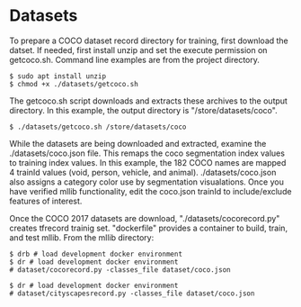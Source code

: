 # Datasets

To prepare a COCO dataset record directory for training, first download the datset.
If needed, first install unzip and set the execute permission on getcoco.sh.  Command line examples are from the <mllib> project directory.
```consol
$ sudo apt install unzip
$ chmod +x ./datasets/getcoco.sh
```

The getcoco.sh script downloads and extracts these archives to the output directory.  In this example, the output directory is "/store/datasets/coco".
```consol
$ ./datasets/getcoco.sh /store/datasets/coco

```
While the datasets are being downloaded and extracted, examine the ./datasets/coco.json file. This remaps the coco segmentation index values to training index values.  In this example, the 182 COCO names are mapped 4 trainId values (void, person, vehicle, and animal).  ./datasets/coco.json also assigns a category color use by segmentation visualations.  Once you have verified mllib functionality, edit the coco.json trainId to include/exclude features of interest.

<p>Once the COCO 2017 datasets are download, "./datasets/cocorecord.py" creates tfrecord trainig set. "dockerfile" provides a container to build, train, and test mllib.  From the mllib directory:

```consol
$ drb # load development docker environment
$ dr # load development docker environment
# dataset/cocorecord.py -classes_file dataset/coco.json
```

```consol
$ dr # load development docker environment
# dataset/cityscapesrecord.py -classes_file dataset/coco.json
```